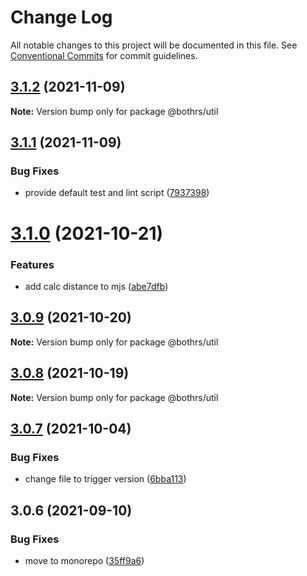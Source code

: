 # Change Log

All notable changes to this project will be documented in this file.
See [Conventional Commits](https://conventionalcommits.org) for commit guidelines.

## [3.1.2](https://github.com/bothrs/open-source/compare/@bothrs/util@3.1.1...@bothrs/util@3.1.2) (2021-11-09)

**Note:** Version bump only for package @bothrs/util





## [3.1.1](https://github.com/bothrs/open-source/compare/@bothrs/util@3.1.0...@bothrs/util@3.1.1) (2021-11-09)


### Bug Fixes

* provide default test and lint script ([7937398](https://github.com/bothrs/open-source/commit/79373982a38e996e38cb284e57da5b0e458aa9a6))





# [3.1.0](https://github.com/bothrs/open-source/compare/@bothrs/util@3.0.9...@bothrs/util@3.1.0) (2021-10-21)


### Features

* add calc distance to mjs ([abe7dfb](https://github.com/bothrs/open-source/commit/abe7dfb5ae5b16c404d965884965fb72a71ee4ce))





## [3.0.9](https://github.com/bothrs/open-source/compare/@bothrs/util@3.0.8...@bothrs/util@3.0.9) (2021-10-20)

**Note:** Version bump only for package @bothrs/util





## [3.0.8](https://github.com/bothrs/open-source/compare/@bothrs/util@3.0.7...@bothrs/util@3.0.8) (2021-10-19)

**Note:** Version bump only for package @bothrs/util





## [3.0.7](https://github.com/bothrs/open-source/compare/@bothrs/util@3.0.6...@bothrs/util@3.0.7) (2021-10-04)


### Bug Fixes

* change file to trigger version ([6bba113](https://github.com/bothrs/open-source/commit/6bba11398935fa3044a091dba8ec5e5fb63d87b7))





## 3.0.6 (2021-09-10)


### Bug Fixes

* move to monorepo ([35ff9a6](https://github.com/bothrs/open-source/commit/35ff9a6f1672dbed467837e48d03edc0a3889470))
